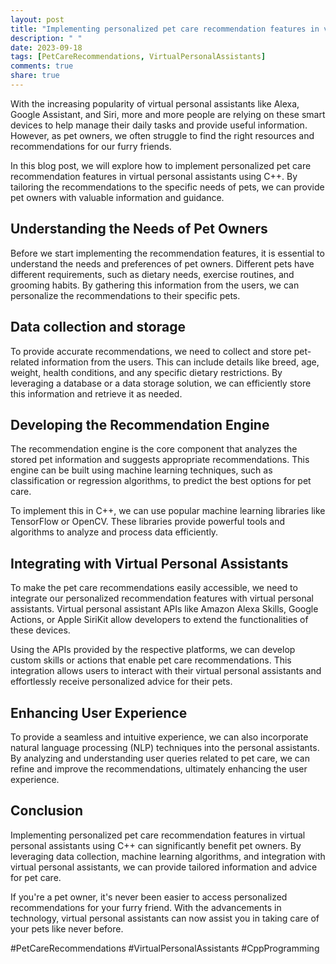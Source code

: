 ```yaml
---
layout: post
title: "Implementing personalized pet care recommendation features in virtual personal assistants using C++"
description: " "
date: 2023-09-18
tags: [PetCareRecommendations, VirtualPersonalAssistants]
comments: true
share: true
---
```


With the increasing popularity of virtual personal assistants like Alexa, Google Assistant, and Siri, more and more people are relying on these smart devices to help manage their daily tasks and provide useful information. However, as pet owners, we often struggle to find the right resources and recommendations for our furry friends. 

In this blog post, we will explore how to implement personalized pet care recommendation features in virtual personal assistants using C++. By tailoring the recommendations to the specific needs of pets, we can provide pet owners with valuable information and guidance.

## Understanding the Needs of Pet Owners

Before we start implementing the recommendation features, it is essential to understand the needs and preferences of pet owners. Different pets have different requirements, such as dietary needs, exercise routines, and grooming habits. By gathering this information from the users, we can personalize the recommendations to their specific pets.

## Data collection and storage

To provide accurate recommendations, we need to collect and store pet-related information from the users. This can include details like breed, age, weight, health conditions, and any specific dietary restrictions. By leveraging a database or a data storage solution, we can efficiently store this information and retrieve it as needed.

## Developing the Recommendation Engine

The recommendation engine is the core component that analyzes the stored pet information and suggests appropriate recommendations. This engine can be built using machine learning techniques, such as classification or regression algorithms, to predict the best options for pet care.

To implement this in C++, we can use popular machine learning libraries like TensorFlow or OpenCV. These libraries provide powerful tools and algorithms to analyze and process data efficiently.

## Integrating with Virtual Personal Assistants

To make the pet care recommendations easily accessible, we need to integrate our personalized recommendation features with virtual personal assistants. Virtual personal assistant APIs like Amazon Alexa Skills, Google Actions, or Apple SiriKit allow developers to extend the functionalities of these devices.

Using the APIs provided by the respective platforms, we can develop custom skills or actions that enable pet care recommendations. This integration allows users to interact with their virtual personal assistants and effortlessly receive personalized advice for their pets.

## Enhancing User Experience

To provide a seamless and intuitive experience, we can also incorporate natural language processing (NLP) techniques into the personal assistants. By analyzing and understanding user queries related to pet care, we can refine and improve the recommendations, ultimately enhancing the user experience.

## Conclusion

Implementing personalized pet care recommendation features in virtual personal assistants using C++ can significantly benefit pet owners. By leveraging data collection, machine learning algorithms, and integration with virtual personal assistants, we can provide tailored information and advice for pet care.

If you're a pet owner, it's never been easier to access personalized recommendations for your furry friend. With the advancements in technology, virtual personal assistants can now assist you in taking care of your pets like never before.

#PetCareRecommendations #VirtualPersonalAssistants #CppProgramming
